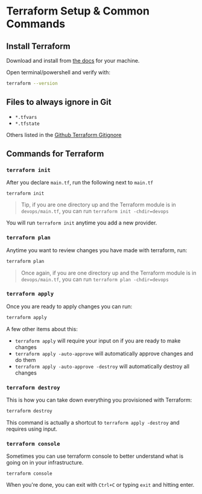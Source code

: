 # Terraform Setup & Common Commands


## Install Terraform

Download and install from [the docs](https://developer.hashicorp.com/terraform/install) for your machine.

Open terminal/powershell and verify with:

```bash
terraform --version
```

## Files to always ignore in Git

- `*.tfvars`
- `*.tfstate`

Others listed in the [Github Terraform Gitignore](https://raw.githubusercontent.com/github/gitignore/main/Terraform.gitignore)


## Commands for Terraform

### `terraform init`

After you declare `main.tf`, run the following next to `main.tf`
```
terraform init
```
> Tip, if you are one directory up and the Terraform module is in `devops/main.tf`, you can run `terraform init -chdir=devops`

You will run `terraform init` anytime you add a new provider.

### `terraform plan`
Anytime you want to review changes you have made with terraform, run:

```bash
terraform plan
```
> Once again, if you are one directory up and the Terraform module is in `devops/main.tf`, you can run `terraform plan -chdir=devops`


### `terraform apply`
Once you are ready to apply changes you can run:

```bash
terraform apply
```

A few other items about this:
- `terraform apply` will require your input on if you are ready to make changes
- `terraform apply -auto-approve` will automatically approve changes and do them
- `terraform apply -auto-approve -destroy` will automatically destroy all changes


### `terraform destroy`
This is how you can take down everything you provisioned with Terraform:

```bash
terraform destroy
```
This command is actually a shortcut to `terraform apply -destroy` and requires using input. 


### `terraform console`
Sometimes you can use terraform console to better understand what is going on in your infrastructure.

```
terraform console
```
When you're done, you can exit with `Ctrl+C` or typing `exit` and hitting enter.